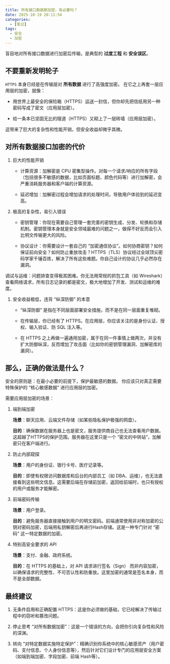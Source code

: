```yaml
---
title: 所有接口数据都加密，有必要吗？
date: 2025-10-19 20:11:54
categories:
  - [笔记]
tags:
  - 安全
  - 加密
---
```


盲目地对所有接口数据进行加密后传输，是典型的 **过度工程** 和 **安全误区**。

## 不要重新发明轮子

`HTTPS` 本身已经是在传输层对 **所有数据** 进行了高强度加密。 在它之上再套一层应用层的加密，就像：

- 用世界上最安全的保险箱（HTTPS）运送一封信，但你却先把信纸用另一种密码写成了密文（应用层加密）。

- 给一条本已坚固无比的隧道（HTTPS）又砌上了一层砖墙（应用层加密）。

这带来了巨大的复杂性和性能开销，但安全收益却微乎其微。

## 对所有数据接口加密的代价

1. 巨大的性能开销

    - 计算资源：加解密是 CPU 密集型操作。对每一个请求/响应的所有字段（包括很多不敏感的数据，比如页面标题、颜色代码等）进行加解密，会严重消耗服务器和客户端的计算资源。

    - 延迟增加：加解密过程会增加请求的处理时间，导致用户体验到的延迟变高。

1. 极高的复杂性，易引入错误

    - 密钥管理：你现在需要自己管理一套完善的密钥生成、分发、轮换和存储机制。密钥管理本身就是安全领域最难的问题之一，做得不好反而会引入比明文传输更大的风险。

    - 协议设计：你需要设计一套自己的 “加密通信协议”。如何协商密钥？如何保证前向安全？如何防止重放攻击？HTTPS（TLS）协议经过全球顶尖密码学家千锤百炼，解决了所有这些难题。你自己设计的协议几乎必然存在漏洞。

调试与运维：问题排查变得极其困难。你无法用常规的抓包工具（如 Wireshark）查看网络请求，所有日志记录的都是密文，极大地增加了开发、测试和运维的难度。

1. 安全收益极低，违背 “纵深防御” 的本意

    - “纵深防御” 是指在不同层面部署安全措施，而不是在同一层面重复堆砌。

    - 在传输层，你已经有了 HTTPS。在应用层，你应该关注的是身份认证、授权、输入验证、防 SQL 注入等。

    - 在 HTTPS 之上再做一遍通用加密，属于在同一件事情上做两次，并没有扩大防御纵深，反而增加了攻击面（比如你的密钥管理漏洞、加解密库的漏洞）。

## 那么，正确的做法是什么？

安全的原则是：在最小必要的前提下，保护最敏感的数据。 你应该只对真正需要特殊保护的 “核心敏感数据” 进行应用层的加密。

需要应用层加密的场景：

1. 端到端加密

    **场景**：聊天应用、云端文件存储（如某些隐私保护极强的网盘）。

    **目的**：确保数据在服务器上也是密文，服务提供商自己也无法查看用户数据。这超越了HTTPS的保护范围。服务器在这里只是一个 “密文的中转站”，加解密只在客户端进行。

2. 防止内部窥探

    **场景**：用户的身份证、银行卡号、医疗记录等。

    **目的**：即使有权限访问数据库和后台的内部员工（如 DBA、运维），也无法直接看到这些明文信息。这需要后端在存储前加密，返回给前端时，也只有授权的用户或服务才能解密。

3. 前端密码传输

    **场景**：用户登录。

    **目的**：避免服务器直接接触到用户的明文密码。前端通常使用非对称加密的公钥对密码加密，后端用私钥解密后再进行Hash存储。这是一种专门针对 “密码” 这一特定数据的加密。

4. 特别高安全要求的 API

    **场景**：支付、金融、政府系统。

    **目的**：在 HTTPS 的基础上，对 API 请求进行签名（Sign） 而非内容加密，以确保请求的完整性、不可否认性和防重放。这里加密的通常是签名本身，而不是全部数据。

## 最终建议

1. 无条件启用和正确配置 HTTPS：这是你必须做的基础，它已经解决了传输过程中的窃听和篡改问题。

1. 停止思考 “对所有数据加密”：这是一个错误的方向，会把你引向复杂性和风险的深渊。

1. 转向 “对特定数据实施特定保护”：精确识别你系统中的核心敏感资产（用户密码、支付信息、个人身份信息等），然后针对它们设计专门的应用层安全方案（如端到端加密、字段加密、前端 Hash等）。
